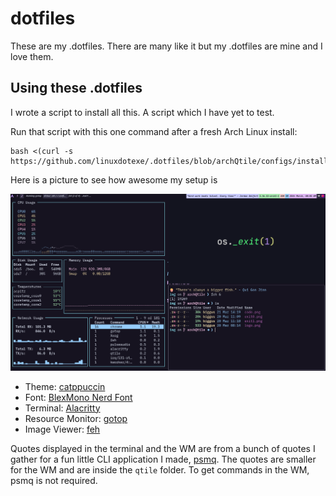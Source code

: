 # dotfiles

These are my .dotfiles. There are many like it but my .dotfiles are mine and I love them.

## Using these .dotfiles

I wrote a script to install all this. A script which I have yet to test.

Run that script with this one command after a fresh Arch Linux install:

```
bash <(curl -s https://github.com/linuxdotexe/.dotfiles/blob/archQtile/configs/install.sh)
```

Here is a picture to see how awesome my setup is

![dotfiles.png](dotfiles.png)

- Theme: [catppuccin](https://github.com/catppuccin)
- Font: [BlexMono Nerd Font](https://github.com/ryanoasis/nerd-fonts/tree/master/patched-fonts/IBMPlexMono)
- Terminal: [Alacritty](https://github.com/alacritty/alacritty)
- Resource Monitor: [gotop](https://github.com/cjbassi/gotop)
- Image Viewer: [feh](https://github.com/derf/feh)

Quotes displayed in the terminal and the WM are from a bunch of quotes I gather for a fun little CLI application I made, [psmq](https://github.com/linuxdotexe/psmq). The quotes are smaller for the WM and are inside the `qtile` folder. To get commands in the WM, psmq is not required.
